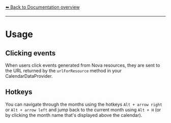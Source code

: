 [⬅️ Back to Documentation overview](/nova-calendar/#documentation)

---

# Usage

## Clicking events
When users click events generated from Nova resources, they are sent to the URL returned by the `urlForResource` method in your CalendarDataProvider.

## Hotkeys
You can navigate through the months using the hotkeys `Alt + arrow right` or `Alt + arrow left` and jump back to the current month using `Alt + H` (or by clicking the month name that's displayed above the calendar).
